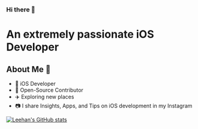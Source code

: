 ### Hi there 👋
# An extremely passionate iOS Developer 

## About Me 🥳

* 📱 iOS Developer 
* 🥰 Open-Source Contributor
* ✈️ Exploring new places
* 📷 I share Insights, Apps, and Tips on iOS development in my Instagram

[![Leehan's GitHub stats](https://github-readme-stats.vercel.app/api?username=LeehanChoi)](https://github.com/anuraghazra/github-readme-stats)
